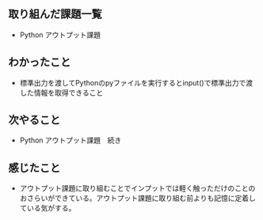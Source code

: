 ## 取り組んだ課題一覧 
- Python アウトプット課題
## わかったこと
- 標準出力を渡してPythonのpyファイルを実行するとinput()で標準出力で渡した情報を取得できること
## 次やること  
- Python アウトプット課題　続き
## 感じたこと 
- アウトプット課題に取り組むことでインプットでは軽く触っただけのことのおさらいができている。アウトプット課題に取り組む前よりも記憶に定着している気がする。